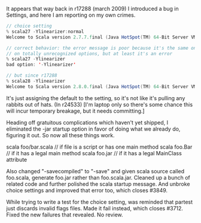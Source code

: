It appears that way back in r17288 (march 2009) I introduced a bug in Settings, and here I am reporting on my own crimes.

```scala
// choice setting  
% scala27 -Ylinearizer:normal
Welcome to Scala version 2.7.7.final (Java HotSpot(TM) 64-Bit Server VM, Java 1.6.0_20).

// correct behavior: the error message is poor because it's the same one given
// on totally unrecognized options, but at least it's an error
% scala27 -Ylinearizer
bad option: '-Ylinearizer'

// but since r17288
% scala28 -Ylinearizer
Welcome to Scala version 2.8.0.final (Java HotSpot(TM) 64-Bit Server VM, Java 1.6.0_20).
```
It's just assigning the default to the setting, so it's not like it's pulling any rabbits out of hats.
(In r24533) [I'm laptop only so there's some chance this will incur temporary
breakage, but it needs committing.]

Heading off gratuitous complications which haven't yet shipped, I
eliminated the -jar startup option in favor of doing what we already do,
figuring it out.  So now all these things work.

  scala foo/bar.scala // if file is a script or has one main method
  scala foo.Bar       // if it has a legal main method
  scala foo.jar       // if it has a legal MainClass attribute

Also changed "-savecompiled" to "-save" and given scala source
called foo.scala, generate foo.jar rather than foo.scala.jar.
Cleaned up a bunch of related code and further polished the
scala startup message.  And unbroke choice settings and improved
that error too, which closes #3849.

While trying to write a test for the choice setting, was reminded
that partest just discards invalid flags files.  Made it fail instead,
which closes #3712.  Fixed the new failures that revealed.  No review.
